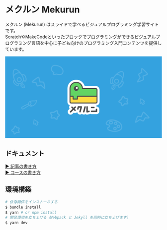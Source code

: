 # メクルン Mekurun

メクルン (Mekurun) はスライドで学べるビジュアルプログラミング学習サイトです。  
ScratchやMakeCodeといったブロックでプログラミングができるビジュアルプログラミング言語を中心に子ども向けのプログラミング入門コンテンツを提供しています。

![OGP](/assets/images/ogp/main.png)

## ドキュメント

[▶ 記事の書き方](/docs/template-article.md)  
[▶ コースの書き方](/docs/template-course.md)

## 環境構築

```bash
# 依存関係をインストールする
$ bundle install
$ yarn # or npm install
# 開発環境を立ち上げる（Webpack と Jekyll を同時に立ち上げます）
$ yarn dev
```
